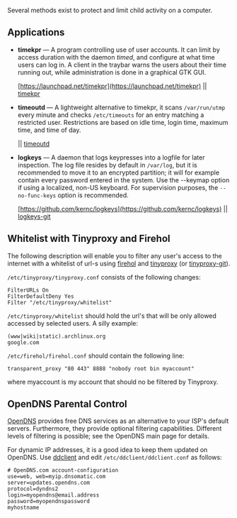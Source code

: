 Several methods exist to protect and limit child activity on a computer.

## Applications

*   **timekpr** — A program controlling use of user accounts. It can limit by access duration with the daemon *timed*, and configure at what time users can log in. A client in the traybar warns the users about their time running out, while administration is done in a graphical GTK GUI.

	[https://launchpad.net/timekpr](https://launchpad.net/timekpr) || [timekpr](https://aur.archlinux.org/packages/timekpr/)

*   **timeoutd** — A lightweight alternative to timekpr, it scans `/var/run/utmp` every minute and checks `/etc/timeouts` for an entry matching a restricted user. Restrictions are based on idle time, login time, maximum time, and time of day.

	|| [timeoutd](https://aur.archlinux.org/packages/timeoutd/)

*   **logkeys** — A daemon that logs keypresses into a logfile for later inspection. The log file resides by default in `/var/log`, but it is recommended to move it to an encrypted partition; it will for example contain every password entered in the system. Use the --keymap option if using a localized, non-US keyboard. For supervision purposes, the `--no-func-keys` option is recommended.

	[https://github.com/kernc/logkeys](https://github.com/kernc/logkeys) || [logkeys-git](https://aur.archlinux.org/packages/logkeys-git/)

## Whitelist with Tinyproxy and Firehol

The following description will enable you to filter any user's access to the internet with a whitelist of url-s using [firehol](https://aur.archlinux.org/packages/firehol/) and [tinyproxy](https://www.archlinux.org/packages/?name=tinyproxy) (or [tinyproxy-git](https://aur.archlinux.org/packages/tinyproxy-git/)).

`/etc/tinyproxy/tinyproxy.conf` consists of the following changes:

```
FilterURLs On
FilterDefaultDeny Yes
Filter "/etc/tinyproxy/whitelist"

```

`/etc/tinyproxy/whitelist` should hold the url's that will be only allowed accessed by selected users. A silly example:

```
(www|wiki|static).archlinux.org
google.com

```

`/etc/firehol/firehol.conf` should contain the following line:

```
transparent_proxy "80 443" 8888 "nobody root bin myaccount"

```

where myaccount is my account that should no be filtered by Tinyproxy.

## OpenDNS Parental Control

[OpenDNS](http://www.opendns.com/home-solutions/parental-controls/) provides free DNS services as an alternative to your ISP's default servers. Furthermore, they provide optional filtering capabilities. Different levels of filtering is possible; see the OpenDNS main page for details.

For dynamic IP addresses, it is a good idea to keep them updated on OpenDNS. Use [ddclient](https://www.archlinux.org/packages/?name=ddclient) and edit `/etc/ddclient/ddclient.conf` as follows:

```
# OpenDNS.com account-configuration
use=web, web=myip.dnsomatic.com
server=updates.opendns.com
protocol=dyndns2
login=myopendns@email.address
password=myopendnspassword
myhostname

```
